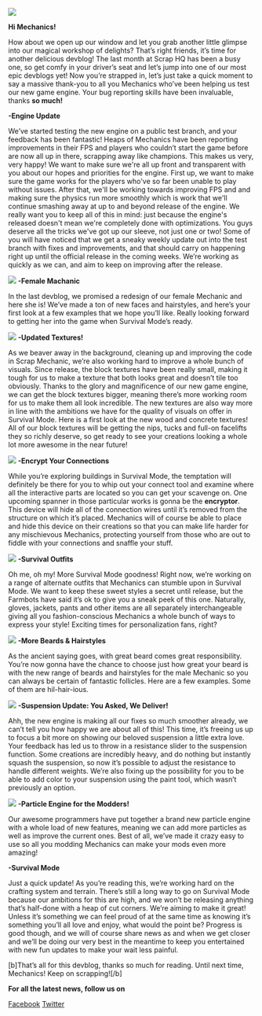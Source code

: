 ![](http://www.scrapmechanic.com/media/1115/devblog10.png)

**Hi Mechanics!**


How about we open up our window and let you grab another little glimpse into our magical workshop of delights? That’s right friends, it’s time for another delicious devblog! The last month at Scrap HQ has been a busy one, so get comfy in your driver’s seat and let’s jump into one of our most epic devblogs yet!
Now you’re strapped in, let’s just take a quick moment to say a massive thank-you to all you Mechanics who’ve been helping us test our new game engine. Your bug reporting skills have been invaluable, thanks **so much!**



**-Engine Update**

We’ve started testing the new engine on a public test branch, and your feedback has been fantastic! Heaps of Mechanics have been reporting improvements in their FPS and players who couldn’t start the game before are now all up in there, scrapping away like champions. This makes us very, very happy! 
We want to make sure we're all up front and transparent with you about our hopes and priorities for the engine. First up, we want to make sure the game works for the players who've so far been unable to play without issues. After that, we'll be working towards improving FPS and and making sure the physics run more smoothly which is work that we'll continue smashing away at up to and beyond release of the engine. We really want you to keep all of this in mind: just because the engine's released doesn't mean we're completely done with optimizations. You guys deserve all the tricks we've got up our sleeve, not just one or two!
Some of you will have noticed that we get a sneaky weekly update out into the test branch with fixes and improvements, and that should carry on happening right up until the official release in the coming weeks. We’re working as quickly as we can, and aim to keep on improving after the release. 



![](http://www.scrapmechanic.com/media/1108/female.png?width=1132px&height=704px)
**-Female Machanic**

In the last devblog, we promised a redesign of our female Mechanic and here she is! We’ve made a ton of new faces and hairstyles, and here’s your first look at a few examples that we hope you’ll like. Really looking forward to getting her into the game when Survival Mode’s ready.



![](http://www.scrapmechanic.com/media/1112/new-tex.png?width=1191px&height=724px)
**-Updated Textures!**

As we beaver away in the background, cleaning up and improving the code in Scrap Mechanic, we’re also working hard to improve a whole bunch of visuals. Since release, the block textures have been really small, making it tough for us to make a texture that both looks great and doesn’t tile too obviously. Thanks to the glory and magnificence of our new game engine, we can get the block textures bigger, meaning there’s more working room for us to make them all look incredible.
The new textures are also way more in line with the ambitions we have for the quality of visuals on offer in Survival Mode. Here is a first look at the new  wood and concrete textures!
All of our block textures will be getting the nips, tucks and full-on facelifts they so richly deserve, so get ready to see your creations looking a whole lot more awesome in the near future!



![](http://www.scrapmechanic.com/media/1110/encryptor.png?width=1170px&height=744px)
**-Encrypt Your Connections** 

While you’re exploring buildings in Survival Mode, the temptation will definitely be there for you to whip out your connect tool and examine where all the interactive parts are located so you can get your scavenge on. One upcoming spanner in those particular works is gonna be the **encryptor**. 
This device will hide all of the connection wires until it’s removed from the structure on which it’s placed. Mechanics will of course be able to place and hide this device on their creations so that you can make life harder for any mischievous Mechanics, protecting yourself from those who are out to fiddle with your connections and snaffle your stuff.



![](http://www.scrapmechanic.com/media/1111/new-outfit.png?width=1128px&height=607px)
**-Survival Outfits** 

Oh me, oh my! More Survival Mode goodness! Right now, we’re working on a range of alternate outfits that Mechanics can stumble upon in Survival Mode. We want to keep these sweet styles a secret until release, but the Farmbots have said it’s ok to give you a sneak peek of this one.
Naturally, gloves, jackets, pants and other items are all separately interchangeable giving all you fashion-conscious Mechanics a whole bunch of ways to express your style! Exciting times for personalization fans, right?



![](http://www.scrapmechanic.com/media/1107/beards.png?width=1129px&height=761px)
**-More Beards & Hairstyles** 

As the ancient saying goes, with great beard comes great responsibility. You’re now gonna have the chance to choose just how great your beard is with the new range of beards and hairstyles for the male Mechanic so you can always be certain of fantastic follicles. Here are a few examples. Some of them are hil-hair-ious.



![](http://www.scrapmechanic.com/media/1113/suspension.png?width=1147px&height=743px)
**-Suspension Update: You Asked, We Deliver!** 

Ahh, the new engine is making all our fixes so much smoother already, we can’t tell you how happy we are about all of this! This time, it’s freeing us up to focus a bit more on showing our beloved suspension a little extra love.
Your feedback has led us to throw in a resistance slider to the suspension function. Some creations are incredibly heavy, and do nothing but instantly squash the suspension, so now it’s possible to adjust the resistance to handle different weights. We’re also fixing up the possibility for you to be able to add color to your suspension using the paint tool, which wasn’t previously an option.



![](http://i.imgur.com/acgu0CF.gif)
**-Particle Engine for the Modders!**  

Our awesome programmers have put together a brand new particle engine with a whole load of new features, meaning we can add more particles as well as improve the current ones. Best of all, we’ve made it crazy easy to use so all you modding Mechanics can make your mods even more amazing!



**-Survival Mode**  

Just a quick update! As you’re reading this, we’re working hard on the crafting system and terrain. There’s still a long way to go on Survival Mode because our ambitions for this are high, and we won’t be releasing anything that’s half-done with a heap of cut corners. We’re aiming to make it great! 
Unless it’s something we can feel proud of at the same time as knowing it’s something you’ll all love and enjoy, what would the point be? 
Progress is good though, and we will of course share news as and when we get closer and we’ll be doing our very best in the meantime to keep you entertained with new fun updates to make your wait less painful.


[b]That’s all for this devblog, thanks so much for reading.
Until next time, Mechanics! Keep on scrapping![/b]  


**For all the latest news, follow us on** 

[Facebook](https://www.facebook.com/scrapmechanic/)
[Twitter](https://twitter.com/ScrapMechanic)
